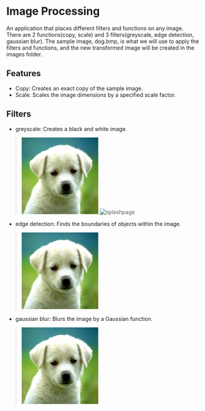 # Image Processing
An application that places different filters and functions on any image. There are 2 functions(copy, scale) and 3 filters(greyscale, edge detection, gaussian blur). The sample image, dog.bmp, is what we will use to apply the filters and functions, and the new transformed image will be created in the images folder.

## Features
 * Copy: Creates an exact copy of the sample image.
 * Scale: Scales the image dimensions by a specified scale factor.

## Filters
 * greyscale: Creates a black and white image.
  > ![splashpage](dog.bmp) ![splashpage](dog_grey.bmp)
 * edge detection: Finds the boundaries of objects within the image.
  > ![splashpage](dog.bmp)
 * gaussian blur: Blurs the image by a Gaussian function. 
  >![splashpage](dog.bmp)


